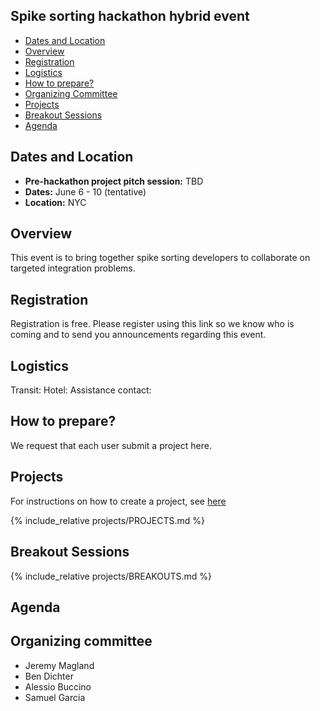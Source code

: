 ## Spike sorting hackathon hybrid event

  * [Dates and Location](#dates-and-location)
  * [Overview](#overview)
  * [Registration](#registration)
  * [Logistics](#logistics)
  * [How to prepare?](#how-to-prepare)
  * [Organizing Committee](#organizing-committee)
  * [Projects](#projects)
  * [Breakout Sessions](#breakout-sessions)
  * [Agenda](#agenda)

## Dates and Location

- **Pre-hackathon project pitch session:** TBD
- **Dates:** June 6 - 10 (tentative)
- **Location:** NYC

## Overview

This event is to bring together spike sorting developers to collaborate on targeted integration problems.

## Registration

Registration is free. Please register using this link so we know who is coming and to send you announcements regarding this event.

## Logistics

Transit:
Hotel:
Assistance contact:

## How to prepare?

We request that each user submit a project here.

## Projects

For instructions on how to create a project, see [here](projects/README.md)

{% include_relative projects/PROJECTS.md %}

## Breakout Sessions

{% include_relative projects/BREAKOUTS.md %}

## Agenda



## Organizing committee

- Jeremy Magland
- Ben Dichter
- Alessio Buccino
- Samuel Garcia

